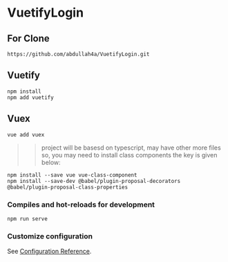 # VuetifyLogin

## For Clone

```
https://github.com/abdullah4a/VuetifyLogin.git
```

## Vuetify

```
npm install
npm add vuetify
```

## Vuex

```
vue add vuex
```

> > project will be basesd on typescript, may have other more files so,
> > you may need to install class components
> > the key is given below:

```
npm install --save vue vue-class-component
npm install --save-dev @babel/plugin-proposal-decorators @babel/plugin-proposal-class-properties
```

### Compiles and hot-reloads for development

```
npm run serve
```

### Customize configuration

See [Configuration Reference](https://cli.vuejs.org/config/).
